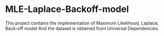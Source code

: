 # MLE-Laplace-Backoff-model
This project contains the implementation of Maximum Likelihood, Laplace, Back-off model 
And the dataset is obtained from Universal Dependencies.

